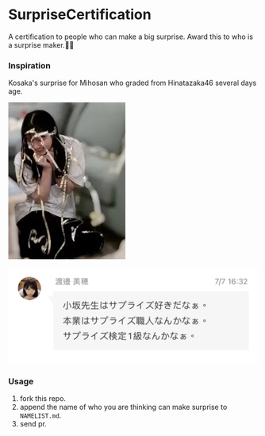 # SurpriseCertification

A certification to people who can make a big surprise. Award this to who is a surprise maker.🎉🎊

### Inspiration

Kosaka's surprise for Mihosan who graded from Hinatazaka46 several days age.

![images](images/5487B2A4-85A0-4047-9992-47CF6F2B5ED0.jpeg)

![images](images/CCCC7E45-BA56-499E-844C-F0D728DBBABE.jpeg)

### Usage 

1. fork this repo.
2. append the name of who you are thinking can make surprise to `NAMELIST.md`.
3. send pr.

